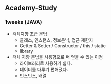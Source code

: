 ## Academy-Study

### 1weeks (JAVA)
- 객체지향 초급 문법
  - 클래스, 인스턴스, 정보은닉, 접근 제한자
  - Getter & Setter / Constructor / this / static
  - library
- 객체 지향 문법을 사용함으로 써 얻을 수 있는 이점
  - 라이브러리로 사용하기 쉽다.
  - 데이터를 다루기 편해졌다.
  - 인스턴스, 배열